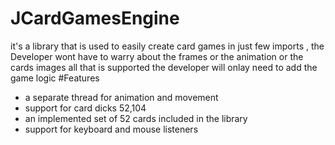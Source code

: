 # JCardGamesEngine
it's a library that is used to easily create card games in just few imports , the Developer wont have to warry about the frames or the animation or the cards images all that is supported the developer will onlay need to add the game logic 
#Features  
* a separate thread for animation and movement 
* support for card dicks 52,104 
* an implemented set of 52 cards included in the library
* support for keyboard and mouse listeners

